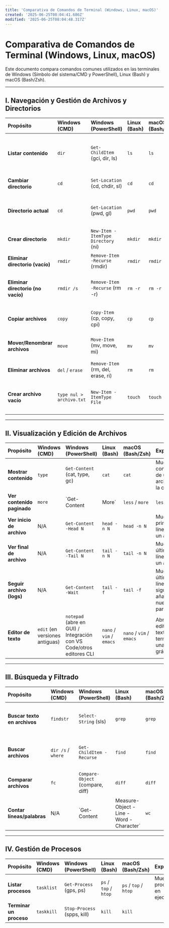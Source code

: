 ```yaml
---
title: 'Comparativa de Comandos de Terminal (Windows, Linux, macOS)'
created: '2025-06-25T08:04:41.686Z'
modified: '2025-06-25T08:04:48.317Z'
---
```


# Comparativa de Comandos de Terminal (Windows, Linux, macOS)

Este documento compara comandos comunes utilizados en las terminales de Windows (Símbolo del sistema/CMD y PowerShell), Linux (Bash) y macOS (Bash/Zsh).

---

## I. Navegación y Gestión de Archivos y Directorios

| Propósito                  | Windows (CMD)      | Windows (PowerShell) | Linux (Bash)      | macOS (Bash/Zsh)   | Explicación                                                  |
| :------------------------- | :----------------- | :------------------- | :---------------- | :----------------- | :----------------------------------------------------------- |
| **Listar contenido** | `dir`              | `Get-ChildItem` (gci, dir, ls) | `ls`              | `ls`               | Muestra los archivos y directorios en el directorio actual. |
| **Cambiar directorio** | `cd`               | `Set-Location` (cd, chdir, sl) | `cd`              | `cd`               | Navega a un directorio diferente.                            |
| **Directorio actual** | `cd`               | `Get-Location` (pwd, gl) | `pwd`             | `pwd`              | Muestra la ruta del directorio de trabajo actual.            |
| **Crear directorio** | `mkdir`            | `New-Item -ItemType Directory` (ni) | `mkdir`           | `mkdir`            | Crea un nuevo directorio.                                    |
| **Eliminar directorio (vacío)** | `rmdir`         | `Remove-Item -Recurse` (rmdir) | `rmdir`           | `rmdir`            | Elimina un directorio vacío.                                 |
| **Eliminar directorio (no vacío)** | `rmdir /s`     | `Remove-Item -Recurse` (rm -r) | `rm -r`           | `rm -r`            | Elimina un directorio y su contenido de forma recursiva.     |
| **Copiar archivos** | `copy`             | `Copy-Item` (cp, copy, cpi) | `cp`              | `cp`               | Copia archivos de un lugar a otro.                           |
| **Mover/Renombrar archivos** | `move`            | `Move-Item` (mv, move, mi) | `mv`              | `mv`               | Mueve o renombra archivos y directorios.                     |
| **Eliminar archivos** | `del` / `erase`    | `Remove-Item` (rm, del, erase, ri) | `rm`              | `rm`               | Elimina uno o más archivos.                                  |
| **Crear archivo vacío** | `type nul > archivo.txt` | `New-Item -ItemType File` | `touch`           | `touch`            | Crea un archivo vacío o actualiza su fecha de modificación.  |

---

## II. Visualización y Edición de Archivos

| Propósito                  | Windows (CMD)      | Windows (PowerShell) | Linux (Bash)      | macOS (Bash/Zsh)   | Explicación                                                  |
| :------------------------- | :----------------- | :------------------- | :---------------- | :----------------- | :----------------------------------------------------------- |
| **Mostrar contenido** | `type`             | `Get-Content` (cat, type, gc) | `cat`             | `cat`              | Muestra el contenido de un archivo en la consola.            |
| **Ver contenido paginado** | `more`             | `Get-Content | More` | `less` / `more`   | `less` / `more`    | Muestra el contenido de un archivo página por página.        |
| **Ver inicio de archivo** | N/A                | `Get-Content -Head N` | `head -n N`       | `head -n N`        | Muestra las primeras N líneas de un archivo.                 |
| **Ver final de archivo** | N/A                | `Get-Content -Tail N` | `tail -n N`       | `tail -n N`        | Muestra las últimas N líneas de un archivo.                  |
| **Seguir archivo (logs)** | N/A                | `Get-Content -Wait`  | `tail -f`         | `tail -f`          | Muestra las últimas líneas y sigue añadiendo nuevas (útil para logs). |
| **Editor de texto** | `edit` (en versiones antiguas) | `notepad` (abre en GUI) / Integración con VS Code/otros editores CLI | `nano` / `vim` / `emacs` | `nano` / `vim` / `emacs` | Abre un editor de texto en la terminal o una interfaz gráfica. |

---

## III. Búsqueda y Filtrado

| Propósito                  | Windows (CMD)      | Windows (PowerShell) | Linux (Bash)      | macOS (Bash/Zsh)   | Explicación                                                  |
| :------------------------- | :----------------- | :------------------- | :---------------- | :----------------- | :----------------------------------------------------------- |
| **Buscar texto en archivos** | `findstr`          | `Select-String` (sls) | `grep`            | `grep`             | Busca patrones de texto dentro de archivos.                  |
| **Buscar archivos** | `dir /s` / `where` | `Get-ChildItem -Recurse` | `find`            | `find`             | Busca archivos y directorios en una jerarquía.               |
| **Comparar archivos** | `fc`               | `Compare-Object` (compare, diff) | `diff`            | `diff`             | Muestra las diferencias entre dos archivos.                  |
| **Contar líneas/palabras** | N/A                | `Get-Content | Measure-Object -Line -Word -Character` | `wc`              | `wc`               | Cuenta líneas, palabras y/o caracteres en un archivo.        |

---

## IV. Gestión de Procesos

| Propósito                  | Windows (CMD)      | Windows (PowerShell) | Linux (Bash)      | macOS (Bash/Zsh)   | Explicación                                                  |
| :------------------------- | :----------------- | :------------------- | :---------------- | :----------------- | :----------------------------------------------------------- |
| **Listar procesos** | `tasklist`         | `Get-Process` (gps, ps) | `ps` / `top` / `htop` | `ps` / `top` / `htop` | Muestra los procesos en ejecución.                            |
| **Terminar un proceso** | `taskkill`         | `Stop-Process` (spps, kill) | `kill`            | `kill`             |
